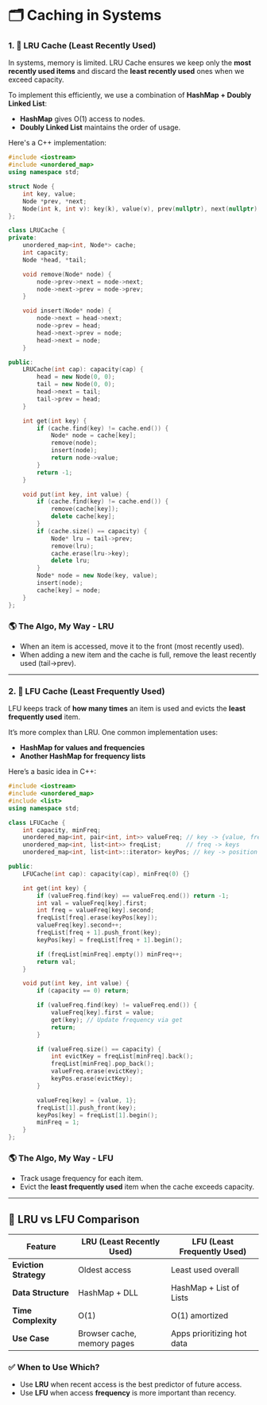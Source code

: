 
# 🗂️ Caching in Systems

### 1. 🧠 LRU Cache (Least Recently Used)
In systems, memory is limited. LRU Cache ensures we keep only the **most recently used items** and discard the **least recently used** ones when we exceed capacity.

To implement this efficiently, we use a combination of **HashMap + Doubly Linked List**:
- **HashMap** gives O(1) access to nodes.
- **Doubly Linked List** maintains the order of usage.

Here's a C++ implementation:

```cpp
#include <iostream>
#include <unordered_map>
using namespace std;

struct Node {
    int key, value;
    Node *prev, *next;
    Node(int k, int v): key(k), value(v), prev(nullptr), next(nullptr) {}
};

class LRUCache {
private:
    unordered_map<int, Node*> cache;
    int capacity;
    Node *head, *tail;

    void remove(Node* node) {
        node->prev->next = node->next;
        node->next->prev = node->prev;
    }

    void insert(Node* node) {
        node->next = head->next;
        node->prev = head;
        head->next->prev = node;
        head->next = node;
    }

public:
    LRUCache(int cap): capacity(cap) {
        head = new Node(0, 0);
        tail = new Node(0, 0);
        head->next = tail;
        tail->prev = head;
    }

    int get(int key) {
        if (cache.find(key) != cache.end()) {
            Node* node = cache[key];
            remove(node);
            insert(node);
            return node->value;
        }
        return -1;
    }

    void put(int key, int value) {
        if (cache.find(key) != cache.end()) {
            remove(cache[key]);
            delete cache[key];
        }
        if (cache.size() == capacity) {
            Node* lru = tail->prev;
            remove(lru);
            cache.erase(lru->key);
            delete lru;
        }
        Node* node = new Node(key, value);
        insert(node);
        cache[key] = node;
    }
};
```

### 🌎 The Algo, My Way - LRU
- When an item is accessed, move it to the front (most recently used).
- When adding a new item and the cache is full, remove the least recently used (tail->prev).

---

### 2. 🧠 LFU Cache (Least Frequently Used)
LFU keeps track of **how many times** an item is used and evicts the **least frequently used** item.

It’s more complex than LRU. One common implementation uses:
- **HashMap for values and frequencies**
- **Another HashMap for frequency lists**

Here’s a basic idea in C++:

```cpp
#include <iostream>
#include <unordered_map>
#include <list>
using namespace std;

class LFUCache {
    int capacity, minFreq;
    unordered_map<int, pair<int, int>> valueFreq; // key -> {value, freq}
    unordered_map<int, list<int>> freqList;       // freq -> keys
    unordered_map<int, list<int>::iterator> keyPos; // key -> position in list

public:
    LFUCache(int cap): capacity(cap), minFreq(0) {}

    int get(int key) {
        if (valueFreq.find(key) == valueFreq.end()) return -1;
        int val = valueFreq[key].first;
        int freq = valueFreq[key].second;
        freqList[freq].erase(keyPos[key]);
        valueFreq[key].second++;
        freqList[freq + 1].push_front(key);
        keyPos[key] = freqList[freq + 1].begin();

        if (freqList[minFreq].empty()) minFreq++;
        return val;
    }

    void put(int key, int value) {
        if (capacity == 0) return;

        if (valueFreq.find(key) != valueFreq.end()) {
            valueFreq[key].first = value;
            get(key); // Update frequency via get
            return;
        }

        if (valueFreq.size() == capacity) {
            int evictKey = freqList[minFreq].back();
            freqList[minFreq].pop_back();
            valueFreq.erase(evictKey);
            keyPos.erase(evictKey);
        }

        valueFreq[key] = {value, 1};
        freqList[1].push_front(key);
        keyPos[key] = freqList[1].begin();
        minFreq = 1;
    }
};
```

### 🌎 The Algo, My Way - LFU
- Track usage frequency for each item.
- Evict the **least frequently used** item when the cache exceeds capacity.

---

## 🔄 LRU vs LFU Comparison

| Feature              | LRU (Least Recently Used)  | LFU (Least Frequently Used) |
|---------------------|-----------------------------|------------------------------|
| **Eviction Strategy** | Oldest access              | Least used overall           |
| **Data Structure**   | HashMap + DLL               | HashMap + List of Lists      |
| **Time Complexity**  | O(1)                        | O(1) amortized                |
| **Use Case**         | Browser cache, memory pages | Apps prioritizing hot data   |

### ✅ When to Use Which?
- Use **LRU** when recent access is the best predictor of future access.
- Use **LFU** when access **frequency** is more important than recency.

